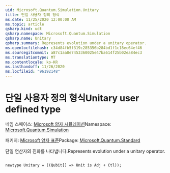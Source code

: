 ```yaml
---
uid: Microsoft.Quantum.Simulation.Unitary
title: 단일 사용자 정의 형식
ms.date: 11/25/2020 12:00:00 AM
ms.topic: article
qsharp.kind: udt
qsharp.namespace: Microsoft.Quantum.Simulation
qsharp.name: Unitary
qsharp.summary: Represents evolution under a unitary operator.
ms.openlocfilehash: c34d84fb5f319c285356b284bd1f1c18ec64ef46
ms.sourcegitcommit: a87c1aa8e7453360025e47ba614f25b02ea84ec3
ms.translationtype: MT
ms.contentlocale: ko-KR
ms.lasthandoff: 11/26/2020
ms.locfileid: "96192148"
---
```

# <a name="unitary-user-defined-type"></a><span data-ttu-id="b39b4-102">단일 사용자 정의 형식</span><span class="sxs-lookup"><span data-stu-id="b39b4-102">Unitary user defined type</span></span>

<span data-ttu-id="b39b4-103">네임 스페이스: [Microsoft 양자 시뮬레이션](xref:Microsoft.Quantum.Simulation)</span><span class="sxs-lookup"><span data-stu-id="b39b4-103">Namespace: [Microsoft.Quantum.Simulation](xref:Microsoft.Quantum.Simulation)</span></span>

<span data-ttu-id="b39b4-104">패키지: [Microsoft 양자 표준](https://nuget.org/packages/Microsoft.Quantum.Standard)</span><span class="sxs-lookup"><span data-stu-id="b39b4-104">Package: [Microsoft.Quantum.Standard](https://nuget.org/packages/Microsoft.Quantum.Standard)</span></span>


<span data-ttu-id="b39b4-105">단일 연산자의 진화를 나타냅니다.</span><span class="sxs-lookup"><span data-stu-id="b39b4-105">Represents evolution under a unitary operator.</span></span>

```qsharp

newtype Unitary = ((Qubit[] => Unit is Adj + Ctl));
```


